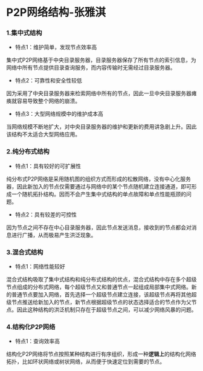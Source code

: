 # P2P网络结构-张雅淇

### **1.集中式结构**

* 特点1：维护简单，发现节点效率高

集中式P2P网络基于中央目录服务器，目录服务器保存了所有节点的索引信息，为网络中所有节点提供目录查询服务，而内容传输时无需经过目录服务器。

* 特点2：可靠性和安全性较低

因为采用了中央目录服务器来检索网络中所有的节点，因此一旦中央目录服务器瘫痪就容易导致整个网络的崩溃。

* 特点3：大型网络规模中的维护成本高

当网络规模不断地扩大，对中央目录服务器的维护和更新的费用讲急剧上升。因此该结构不太适合大型网络应用。

### **2.纯分布式结构**

* 特点1：具有较好的可扩展性

纯分布式P2P网络是采用随机图的组织方式而形成的松散网络，没有中心化服务器，因此新加入的节点仅需要通过与网络中的某个节点随机建立连接通道，即可形成一个随机拓扑结构。因而不会产生集中式结构的单点故障和单点性能瓶颈的问题。

* 特点2：具有较差的可控性

因为节点之间不存在中心目录服务器，因此节点发送消息，接收到的节点都会对消息进行广播，从而极易产生洪泛现象。

### **3.混合式结构**

* 特点1：网络性能较好

混合式结构吸取了集中式结构和纯分布式结构的优点，混合式结构中存在多个超级节点组成的分布式网络，每个超级节点又和普通节点一起组成局部集中式网络。新的普通节点要加入网络，首先选择一个超级节点建立连接，该超级节点再将其他超级节点推送给新加入的节点，新节点根据超级节点的状态选择适合的节点作为父节点。因此这种结构的洪泛机制只存在于超级节点之间，可以减少网络风暴的问题。

### 4.结构化P2P网络

* 特点1：查询效率高

结构化P2P网络将节点按照某种结构进行有序组织，形成一种**逻辑上**的结构化网络拓扑，比如环状网络或树状网络，从而便于快速定位到需要的节点。
